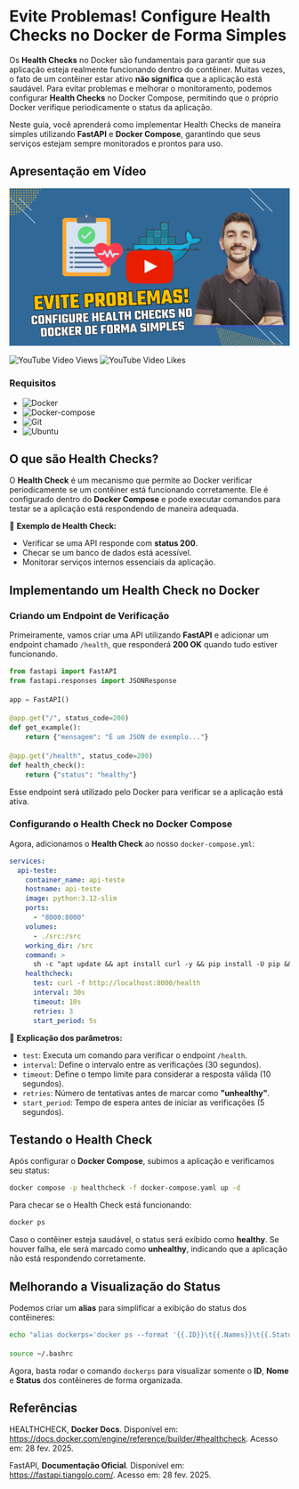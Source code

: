 # Evite Problemas! Configure Health Checks no Docker de Forma Simples

Os **Health Checks** no Docker são fundamentais para garantir que sua aplicação esteja realmente funcionando dentro do contêiner. Muitas vezes, o fato de um contêiner estar ativo **não significa** que a aplicação está saudável. Para evitar problemas e melhorar o monitoramento, podemos configurar **Health Checks** no Docker Compose, permitindo que o próprio Docker verifique periodicamente o status da aplicação.

Neste guia, você aprenderá como implementar Health Checks de maneira simples utilizando **FastAPI** e **Docker Compose**, garantindo que seus serviços estejam sempre monitorados e prontos para uso.

## Apresentação em Vídeo

<p align="center">
  <a href="https://youtu.be/X6Nerb-3_R0" target="_blank"><img src="imagens/thumbnail/thumbnail-health-check-docker-github-01.png" alt="Vídeo de apresentação"></a>
</p>

![YouTube Video Views](https://img.shields.io/youtube/views/X6Nerb-3_R0) ![YouTube Video Likes](https://img.shields.io/youtube/likes/X6Nerb-3_R0)

### Requisitos

+ ![Docker](https://img.shields.io/badge/Docker-27.4.1-E3E3E3)
+ ![Docker-compose](https://img.shields.io/badge/Docker--compose-1.25.0-E3E3E3)
+ ![Git](https://img.shields.io/badge/Git-2.25.1%2B-E3E3E3)
+ ![Ubuntu](https://img.shields.io/badge/Ubuntu-22.04%2B-E3E3E3)

## O que são Health Checks?

O **Health Check** é um mecanismo que permite ao Docker verificar periodicamente se um contêiner está funcionando corretamente. Ele é configurado dentro do **Docker Compose** e pode executar comandos para testar se a aplicação está respondendo de maneira adequada.

📌 **Exemplo de Health Check:**
- Verificar se uma API responde com **status 200**.
- Checar se um banco de dados está acessível.
- Monitorar serviços internos essenciais da aplicação.

## Implementando um Health Check no Docker

### Criando um Endpoint de Verificação

Primeiramente, vamos criar uma API utilizando **FastAPI** e adicionar um endpoint chamado `/health`, que responderá **200 OK** quando tudo estiver funcionando.

```python
from fastapi import FastAPI
from fastapi.responses import JSONResponse

app = FastAPI()

@app.get("/", status_code=200)
def get_example():
    return {"mensagem": "É um JSON de exemplo..."}

@app.get("/health", status_code=200)
def health_check():
    return {"status": "healthy"}
```

Esse endpoint será utilizado pelo Docker para verificar se a aplicação está ativa.

### Configurando o Health Check no Docker Compose

Agora, adicionamos o **Health Check** ao nosso `docker-compose.yml`:

```yaml
services:
  api-teste:
    container_name: api-teste
    hostname: api-teste
    image: python:3.12-slim
    ports:
      - "8000:8000"
    volumes:
      - ./src:/src
    working_dir: /src
    command: >
      sh -c "apt update && apt install curl -y && pip install -U pip && pip install fastapi==0.115.5 uvicorn==0.32.0 && uvicorn app:app --host 0.0.0.0 --port 8000"
    healthcheck:
      test: curl -f http://localhost:8000/health
      interval: 30s
      timeout: 10s
      retries: 3
      start_period: 5s
```

📌 **Explicação dos parâmetros:**
- `test`: Executa um comando para verificar o endpoint `/health`.
- `interval`: Define o intervalo entre as verificações (30 segundos).
- `timeout`: Define o tempo limite para considerar a resposta válida (10 segundos).
- `retries`: Número de tentativas antes de marcar como **"unhealthy"**.
- `start_period`: Tempo de espera antes de iniciar as verificações (5 segundos).

## Testando o Health Check

Após configurar o **Docker Compose**, subimos a aplicação e verificamos seu status:

```bash
docker compose -p healthcheck -f docker-compose.yaml up -d
```

Para checar se o Health Check está funcionando:

```bash
docker ps
```

Caso o contêiner esteja saudável, o status será exibido como **healthy**. Se houver falha, ele será marcado como **unhealthy**, indicando que a aplicação não está respondendo corretamente.

## Melhorando a Visualização do Status

Podemos criar um **alias** para simplificar a exibição do status dos contêineres:

```bash
echo "alias dockerps='docker ps --format '{{.ID}}\t{{.Names}}\t{{.Status}}''" >> ~/.bashrc

source ~/.bashrc
```

Agora, basta rodar o comando `dockerps` para visualizar somente o **ID**, **Nome** e **Status** dos contêineres de forma organizada.

## Referências

HEALTHCHECK, **Docker Docs**. Disponível em: <https://docs.docker.com/engine/reference/builder/#healthcheck>. Acesso em: 28 fev. 2025.

FastAPI, **Documentação Oficial**. Disponível em: <https://fastapi.tiangolo.com/>. Acesso em: 28 fev. 2025.

